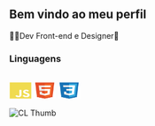 

## Bem vindo ao meu perfil

<p>👩‍💻Dev Front-end e Designer🎨<p>

  
### Linguagens
<div style="display: inline_block"><br>
   <img align="center" alt="Js" height="30" width="40" src="https://raw.githubusercontent.com/devicons/devicon/master/icons/javascript/javascript-plain.svg">
  <img align="center" alt="HTML" height="30" width="40" src="https://raw.githubusercontent.com/devicons/devicon/master/icons/html5/html5-original.svg">
  <img align="center" alt="CSS" height="30" width="40" src="https://raw.githubusercontent.com/devicons/devicon/master/icons/css3/css3-original.svg">
 
</div>
<br>
<img src="https://w0.peakpx.com/wallpaper/500/579/HD-wallpaper-anime-room-computer-night.jpg" alt="CL Thumb" border="0" width="40%">
